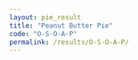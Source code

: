 ```yaml
---
layout: pie_result
title: "Peanut Butter Pie"
code: "O-S-O-A-P"
permalink: /results/O-S-O-A-P/
---
```


